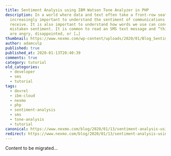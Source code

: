 ```yaml
---
title: Sentiment Analysis using IBM Watson Tone Analyzer in PHP
description: In a world where data and text often take a front-row seat, it is
  increasingly important to understand the sentiment of communications we
  receive. It is also important to understand how words we use can convey a
  mistaken sentiment. It is common to read an SMS text message and “think” they
  are angry, disappointed, or […]
thumbnail: https://www.nexmo.com/wp-content/uploads/2020/01/Blog_Sentiment-Analysis_Watson_1200x600.png
author: adamculp
published: true
published_at: 2020-01-13T20:40:39
comments: true
category: tutorial
old_categories:
  - developer
  - sms
  - tutorial
tags:
  - devrel
  - ibm-cloud
  - nexmo
  - php
  - sentiment-analysis
  - sms
  - tone-analysis
  - tutorial
canonical: https://www.nexmo.com/blog/2020/01/13/sentiment-analysis-using-ibm-watson-tone-analyzer-in-php-dr
redirect: https://www.nexmo.com/blog/2020/01/13/sentiment-analysis-using-ibm-watson-tone-analyzer-in-php-dr
---
```

Content to be migrated...